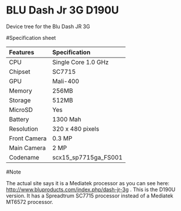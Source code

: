 # BLU Dash Jr 3G D190U
Device tree for the Blu Dash JR 3G

#Specification sheet

|Features       | Specification       |
| :-------------| :-------------------|
|CPU            | Single Core 1.0 GHz |
|Chipset        | SC7715              |
|GPU            | Mali-400            |
|Memory         | 256MB               |
|Storage        | 512MB               |
|MicroSD        | Yes                 |
|Battery        | 1300 Mah            |
|Resolution     | 320 x 480 pixels    |
|Front Camera   | 0.3 MP              |
|Main Camera    | 2 MP                |
|Codename       | scx15_sp7715ga_FS001|

#Note

The actual site says it is a Mediatek processor as you can see here: http://www.bluproducts.com/index.php/dash-jr-3g .
This is the D190U version. It has a Spreadtrum SC7715 processor instead of a Mediatek MT6572 processor.
